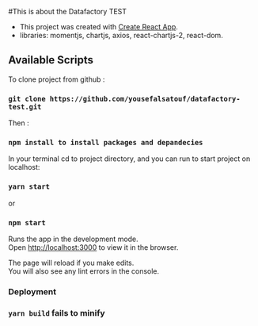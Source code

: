 #This is about the Datafactory TEST

- This project was created with [Create React App](https://github.com/facebook/create-react-app).
- libraries: momentjs, chartjs, axios, react-chartjs-2, react-dom.


## Available Scripts

To clone project from github :

### `git clone https://github.com/yousefalsatouf/datafactory-test.git`

Then :

### `npm install to install packages and depandecies`

In your terminal cd to project directory, and you can run to start project on localhost:

### `yarn start`
or
### `npm start`

Runs the app in the development mode.<br />
Open [http://localhost:3000](http://localhost:3000) to view it in the browser.

The page will reload if you make edits.<br />
You will also see any lint errors in the console.

### Deployment

### `yarn build` fails to minify

